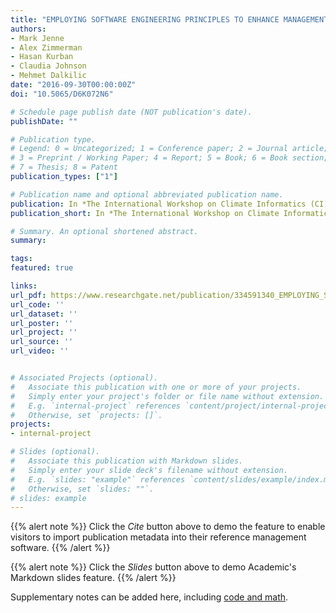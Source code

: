 ```yaml
---
title: "EMPLOYING SOFTWARE ENGINEERING PRINCIPLES TO ENHANCE MANAGEMENT OF CLIMATOLOGICAL DATASETS FOR CORAL REEF ANALYSIS"
authors:
- Mark Jenne
- Alex Zimmerman
- Hasan Kurban
- Claudia Johnson
- Mehmet Dalkilic
date: "2016-09-30T00:00:00Z"
doi: "10.5065/D6K072N6"

# Schedule page publish date (NOT publication's date).
publishDate: ""

# Publication type.
# Legend: 0 = Uncategorized; 1 = Conference paper; 2 = Journal article;
# 3 = Preprint / Working Paper; 4 = Report; 5 = Book; 6 = Book section;
# 7 = Thesis; 8 = Patent
publication_types: ["1"]

# Publication name and optional abbreviated publication name.
publication: In *The International Workshop on Climate Informatics (CI)*
publication_short: In *The International Workshop on Climate Informatics (CI)*

# Summary. An optional shortened abstract.
summary:

tags:
featured: true

links:
url_pdf: https://www.researchgate.net/publication/334591340_EMPLOYING_SOFTWARE_ENGINEERING_PRINCIPLES_EMPLOYING_SOFTWARE_ENGINEERING_PRINCIPLES_TO_ENHANCE_MANAGEMENT_OF_CLIMATOLOGICAL_DATASETS_FOR_CORAL_REEF_ANALYSIS
url_code: ''
url_dataset: ''
url_poster: ''
url_project: ''
url_source: ''
url_video: ''


# Associated Projects (optional).
#   Associate this publication with one or more of your projects.
#   Simply enter your project's folder or file name without extension.
#   E.g. `internal-project` references `content/project/internal-project/index.md`.
#   Otherwise, set `projects: []`.
projects:
- internal-project

# Slides (optional).
#   Associate this publication with Markdown slides.
#   Simply enter your slide deck's filename without extension.
#   E.g. `slides: "example"` references `content/slides/example/index.md`.
#   Otherwise, set `slides: ""`.
# slides: example
---
```


{{% alert note %}}
Click the *Cite* button above to demo the feature to enable visitors to import publication metadata into their reference management software.
{{% /alert %}}

{{% alert note %}}
Click the *Slides* button above to demo Academic's Markdown slides feature.
{{% /alert %}}

Supplementary notes can be added here, including [code and math](https://sourcethemes.com/academic/docs/writing-markdown-latex/).

